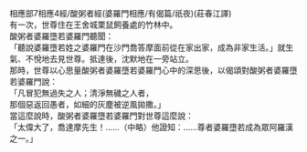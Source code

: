 相應部7相應4經/酸粥者經(婆羅門相應/有偈篇/祇夜)(莊春江譯)  
有一次，世尊住在王舍城栗鼠飼養處的竹林中。  
酸粥者婆羅墮若婆羅門聽聞：  
「聽說婆羅墮若姓之婆羅門在沙門喬答摩面前從在家出家，成為非家生活。」就生氣、不悅地去見世尊。抵達後，沈默地在一旁站立。  
那時，世尊以心思量酸粥者婆羅墮若婆羅門心中的深思後，以偈頌對酸粥者婆羅墮若婆羅門說：  
「凡冒犯無過失之人；清淨無穢之人者，  
那個惡返回愚者，如細的灰塵被逆風拋撒。」  
當這麼說時，酸粥者婆羅墮若婆羅門對世尊這麼說：  
「太偉大了，喬達摩先生！……（中略）他證知：……尊者婆羅墮若成為眾阿羅漢之一。」  
  
  
